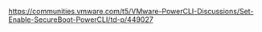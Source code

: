 https://communities.vmware.com/t5/VMware-PowerCLI-Discussions/Set-Enable-SecureBoot-PowerCLI/td-p/449027